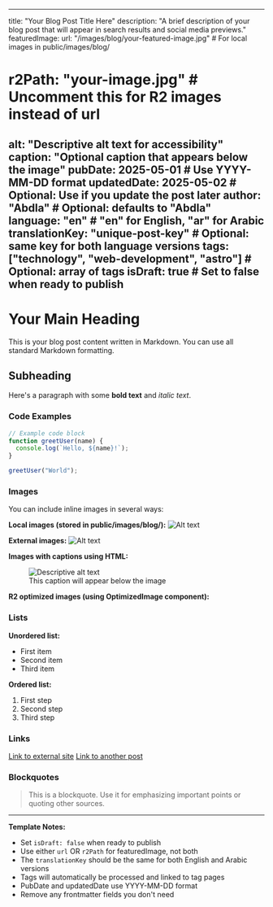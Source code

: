 
---
title: "Your Blog Post Title Here"
description: "A brief description of your blog post that will appear in search results and social media previews."
featuredImage: 
  url: "/images/blog/your-featured-image.jpg"  # For local images in public/images/blog/
  # r2Path: "your-image.jpg"  # Uncomment this for R2 images instead of url
  alt: "Descriptive alt text for accessibility"
  caption: "Optional caption that appears below the image"
pubDate: 2025-05-01  # Use YYYY-MM-DD format
updatedDate: 2025-05-02  # Optional: Use if you update the post later
author: "Abdla"  # Optional: defaults to "Abdla"
language: "en"  # "en" for English, "ar" for Arabic
translationKey: "unique-post-key"  # Optional: same key for both language versions
tags: ["technology", "web-development", "astro"]  # Optional: array of tags
isDraft: true  # Set to false when ready to publish
---

# Your Main Heading

This is your blog post content written in Markdown. You can use all standard Markdown formatting.

## Subheading

Here's a paragraph with some **bold text** and *italic text*.

### Code Examples

```javascript
// Example code block
function greetUser(name) {
  console.log(`Hello, ${name}!`);
}

greetUser("World");
```

### Images

You can include inline images in several ways:

**Local images (stored in public/images/blog/):**
![Alt text](/images/blog/your-inline-image.jpg)

**External images:**
![Alt text](https://example.com/image.jpg)

**Images with captions using HTML:**
<figure>
  <img src="/images/blog/image-with-caption.jpg" alt="Descriptive alt text" />
  <figcaption>This caption will appear below the image</figcaption>
</figure>

**R2 optimized images (using OptimizedImage component):**
<!-- Note: You'll need to import and use the OptimizedImage component in .astro files -->

### Lists

**Unordered list:**
- First item
- Second item
- Third item

**Ordered list:**
1. First step
2. Second step
3. Third step

### Links

[Link to external site](https://example.com)
[Link to another post](/en/blog/another-post)

### Blockquotes

> This is a blockquote. Use it for emphasizing important points or quoting other sources.

---

**Template Notes:**
- Set `isDraft: false` when ready to publish
- Use either `url` OR `r2Path` for featuredImage, not both
- The `translationKey` should be the same for both English and Arabic versions
- Tags will automatically be processed and linked to tag pages
- PubDate and updatedDate use YYYY-MM-DD format
- Remove any frontmatter fields you don't need
